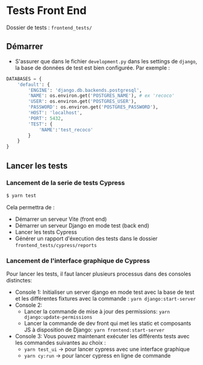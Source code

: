 # Tests Front End

Dossier de tests : `frontend_tests/`

## Démarrer

- S'assurer que dans le fichier `development.py` dans les settings de `django`, la base de données de test est bien configurée. Par exemple :

```python
DATABASES = {
    'default': {
        'ENGINE': 'django.db.backends.postgresql',
        'NAME': os.environ.get('POSTGRES_NAME'), # ex 'recoco'
        'USER': os.environ.get('POSTGRES_USER'),
        'PASSWORD': os.environ.get('POSTGRES_PASSWORD'),
        'HOST': 'localhost',
        'PORT': 5432,
        'TEST': {
            'NAME':'test_recoco'
        }
    }
}
```

## Lancer les tests

### Lancement de la serie de tests Cypress

```bash
$ yarn test
```

Cela permettra de :

- Démarrer un serveur Vite (front end)
- Démarrer un serveur Django en mode test (back end)
- Lancer les tests Cypress
- Générer un rapport d'éxecution des tests dans le dossier `frontend_tests/cypress/reports`

### Lancement de l'interface graphique de Cypress

Pour lancer les tests, il faut lancer plusieurs processus dans des consoles distinctes:

- Console 1: Initialiser un server django en mode test avec la base de test et les différentes fixtures avec la commande : `yarn django:start-server`
- Console 2:
  - Lancer la commande de mise à jour des permissions: `yarn django:update-permissions`
  - Lancer la commande de dev front qui met les static et composants JS à disposition de Django: `yarn frontend:start-server`
- Console 3: Vous pouvez maintenant exécuter les différents tests avec les commandes suivantes au choix :
  - `yarn test_ui` -> pour lancer cypress avec une interface graphique
  - `yarn cy:run` -> pour lancer cypress en ligne de commande
